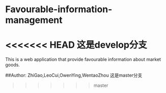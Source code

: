 # Favourable-information-management
<<<<<<< HEAD
这是develop分支
=======
   This is a web application that provide favourable information about market goods.


##Author: ZhiGao,LeoCui,OwenYing,WentaoZhou
这是master分支

>>>>>>> master
